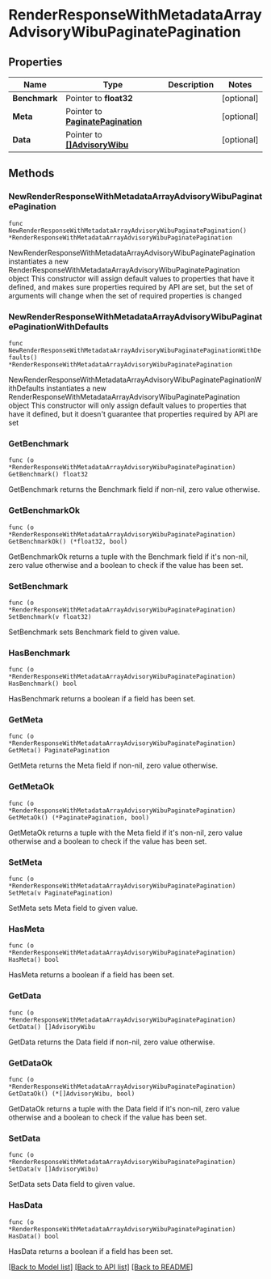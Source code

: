 # RenderResponseWithMetadataArrayAdvisoryWibuPaginatePagination

## Properties

Name | Type | Description | Notes
------------ | ------------- | ------------- | -------------
**Benchmark** | Pointer to **float32** |  | [optional] 
**Meta** | Pointer to [**PaginatePagination**](PaginatePagination.md) |  | [optional] 
**Data** | Pointer to [**[]AdvisoryWibu**](AdvisoryWibu.md) |  | [optional] 

## Methods

### NewRenderResponseWithMetadataArrayAdvisoryWibuPaginatePagination

`func NewRenderResponseWithMetadataArrayAdvisoryWibuPaginatePagination() *RenderResponseWithMetadataArrayAdvisoryWibuPaginatePagination`

NewRenderResponseWithMetadataArrayAdvisoryWibuPaginatePagination instantiates a new RenderResponseWithMetadataArrayAdvisoryWibuPaginatePagination object
This constructor will assign default values to properties that have it defined,
and makes sure properties required by API are set, but the set of arguments
will change when the set of required properties is changed

### NewRenderResponseWithMetadataArrayAdvisoryWibuPaginatePaginationWithDefaults

`func NewRenderResponseWithMetadataArrayAdvisoryWibuPaginatePaginationWithDefaults() *RenderResponseWithMetadataArrayAdvisoryWibuPaginatePagination`

NewRenderResponseWithMetadataArrayAdvisoryWibuPaginatePaginationWithDefaults instantiates a new RenderResponseWithMetadataArrayAdvisoryWibuPaginatePagination object
This constructor will only assign default values to properties that have it defined,
but it doesn't guarantee that properties required by API are set

### GetBenchmark

`func (o *RenderResponseWithMetadataArrayAdvisoryWibuPaginatePagination) GetBenchmark() float32`

GetBenchmark returns the Benchmark field if non-nil, zero value otherwise.

### GetBenchmarkOk

`func (o *RenderResponseWithMetadataArrayAdvisoryWibuPaginatePagination) GetBenchmarkOk() (*float32, bool)`

GetBenchmarkOk returns a tuple with the Benchmark field if it's non-nil, zero value otherwise
and a boolean to check if the value has been set.

### SetBenchmark

`func (o *RenderResponseWithMetadataArrayAdvisoryWibuPaginatePagination) SetBenchmark(v float32)`

SetBenchmark sets Benchmark field to given value.

### HasBenchmark

`func (o *RenderResponseWithMetadataArrayAdvisoryWibuPaginatePagination) HasBenchmark() bool`

HasBenchmark returns a boolean if a field has been set.

### GetMeta

`func (o *RenderResponseWithMetadataArrayAdvisoryWibuPaginatePagination) GetMeta() PaginatePagination`

GetMeta returns the Meta field if non-nil, zero value otherwise.

### GetMetaOk

`func (o *RenderResponseWithMetadataArrayAdvisoryWibuPaginatePagination) GetMetaOk() (*PaginatePagination, bool)`

GetMetaOk returns a tuple with the Meta field if it's non-nil, zero value otherwise
and a boolean to check if the value has been set.

### SetMeta

`func (o *RenderResponseWithMetadataArrayAdvisoryWibuPaginatePagination) SetMeta(v PaginatePagination)`

SetMeta sets Meta field to given value.

### HasMeta

`func (o *RenderResponseWithMetadataArrayAdvisoryWibuPaginatePagination) HasMeta() bool`

HasMeta returns a boolean if a field has been set.

### GetData

`func (o *RenderResponseWithMetadataArrayAdvisoryWibuPaginatePagination) GetData() []AdvisoryWibu`

GetData returns the Data field if non-nil, zero value otherwise.

### GetDataOk

`func (o *RenderResponseWithMetadataArrayAdvisoryWibuPaginatePagination) GetDataOk() (*[]AdvisoryWibu, bool)`

GetDataOk returns a tuple with the Data field if it's non-nil, zero value otherwise
and a boolean to check if the value has been set.

### SetData

`func (o *RenderResponseWithMetadataArrayAdvisoryWibuPaginatePagination) SetData(v []AdvisoryWibu)`

SetData sets Data field to given value.

### HasData

`func (o *RenderResponseWithMetadataArrayAdvisoryWibuPaginatePagination) HasData() bool`

HasData returns a boolean if a field has been set.


[[Back to Model list]](../README.md#documentation-for-models) [[Back to API list]](../README.md#documentation-for-api-endpoints) [[Back to README]](../README.md)


